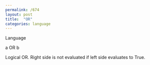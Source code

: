 ```yaml
---
permalink: /674
layout: post
title:  "OR"
categories: language
---
```

Language

a OR b

Logical OR. Right side is not evaluated if left side evaluates to True.

